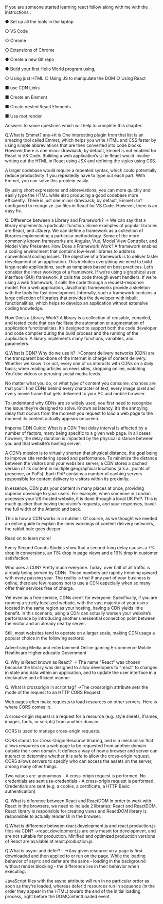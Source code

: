 If you are someone started learning react follow along with me with the instructions :

● Set up all the tools in the laptop

○ VS Code

○ Chrome

○ Extensions of Chrome

● Create a new Git repo

● Build your first Hello World program using,

○ Using just HTML
○ Using JS to manipulate the DOM
○ Using React

■ use CDN Links

■ Create an Element

■ Create nested React Elements

■ Use root.render

Answers to some questions which will help to complete this chapter:

Q.What is Emmet?
ans->It is One interesting plugin from that list is an amazing tool called Emmet, which helps you write HTML and CSS faster by using simple abbreviations that are then
 converted into code blocks. However,there is one minor drawback; by default, Emmet is not enabled for React in VS Code.
Building a web application’s UI in React would involve writing out the HTML in React using JSX and defining the styles using CSS.

A larger codebase would require a repeated syntax, which could potentially reduce productivity if you repeatedly have to type out each part. With Emmet, you can solve this problem easily.

By using short expressions and abbreviations, you can more quickly and easily type the HTML while also  producing a good codebase more efficiently. There is just one minor drawback; by default, Emmet isn’t configured to
 recognize .jsx files in React for VS Code. However, there is an easy fix.

Q. Difference between a Library and Framework?
-> We can say that a library implements a particular function. Some examples of popular libraries are React, and JQuery. We can define
 a framework as a collection of libraries implementing a particular methodology. Some of the more commonly known frameworks are Angular, Vue, Model View Controller, and Model View Presenter.
  How Does a Framework Work?
A framework enables a coding environment that contains low-level libraries to address conventional coding issues. 
The objective of a framework is to deliver faster development of an application.
 This includes everything we need to build large-scale applications, such as templates based on best practices. 
Let’s consider the inner workings of a framework. If we’re using a graphical user interface (GUI) framework, it calls the code through event handlers.
 If we’re using a web framework, it calls the code through a request-response model. 
For a web application, JavaScript frameworks provide a skeleton with the tools for fast development.
 Internally, such a framework contains a large collection of libraries that provides the developer with inbuilt functionalities, which helps to develop an application without extensive coding knowledge.


How Does a Library Work?
A library is a collection of reusable, compiled, and tested code that can facilitate the automation or augmentation of application functionalities.
 It’s designed to support both the code developer and code compiler during the build process and the running of the application.
 A library implements many functions, variables, and parameters.


Q.What is CDN? Why do we use it?
->Content delivery networks (CDN) are the transparent backbone of the Internet in charge of content delivery. Whether we know it or not, every one of us interacts with CDNs on a daily basis; when reading articles on news sites, shopping online, watching YouTube videos or perusing social media feeds.

No matter what you do, or what type of content you consume, chances are that you’ll find CDNs behind every character of text, every image pixel and every movie frame that gets delivered to your PC and mobile browser.

To understand why CDNs are so widely used, you first need to recognize the issue they’re designed to solve. Known as latency, it’s the annoying delay that occurs from the moment you request to load a web page to the moment its content actually appears onscreen.

Imperva CDN Guide: What is a CDN
That delay interval is affected by a number of factors, many being specific to a given web page. In all cases however, the delay duration is impacted by the physical distance between you and that website’s hosting server.

A CDN’s mission is to virtually shorten that physical distance, the goal being to improve site rendering speed and performance.
To minimize the distance between the visitors and your website’s server, a CDN stores a cached version of its content in multiple geographical locations (a.k.a., points of presence, or PoPs). Each PoP contains a number of caching servers responsible for content delivery to visitors within its proximity.

In essence, CDN puts your content in many places at once, providing superior coverage to your users. For example, when someone in London accesses your US-hosted website, it is done through a local UK PoP. This is much quicker than having the visitor’s requests, and your responses, travel the full width of the Atlantic and back.

This is how a CDN works in a nutshell. Of course, as we thought we needed an entire guide to explain the inner workings of content delivery networks, the rabbit hole goes deeper.

Read on to learn more!

Every Second Counts
Studies show that a second-long delay causes a 7% drop in conversions, an 11% drop in page views and a 16% drop in customer satisfaction.

Who uses a CDN?
Pretty much everyone. Today, over half of all traffic is already being served by CDNs. Those numbers are rapidly trending upward with every passing year. The reality is that if any part of your business is online, there are few reasons not to use a CDN especially when so many offer their services free of charge.

Yet even as a free service, CDNs aren’t for everyone. Specifically, if you are running a strictly localized website, with the vast majority of your users located in the same region as your hosting, having a CDN yields little benefit. In this scenario, using a CDN can actually worsen your website’s performance by introducing another unessential connection point between the visitor and an already nearby server.

Still, most websites tend to operate on a larger scale, making CDN usage a popular choice in the following sectors:

Advertising
Media and entertainment
Online gaming
E-commerce
Mobile
Healthcare
Higher educatio
Government




Q. Why is React known as React?
-> The name "React" was chosen because the library was designed to allow developers to "react" to changes in state and data within an application, and to update the user interface in a declarative and efficient manner

Q. What is crossorigin in script tag?
->The crossorigin attribute sets the mode of the request to an HTTP CORS Request.

Web pages often make requests to load resources on other servers. Here is where CORS comes in.

A cross-origin request is a request for a resource (e.g. style sheets, iframes, images, fonts, or scripts) from another domain.

CORS is used to manage cross-origin requests.

CORS stands for Cross-Origin Resource Sharing, and is a mechanism that allows resources on a web page to be requested from another domain outside their own domain. It defines a way of how a browser and server can interact to determine whether it is safe to allow the cross-origin request. CORS allows servers to specify who can access the assets on the server, among many other things.

Two values are:
anonymous - A cross-origin request is performed. No credentials are sent
use-credentials - A cross-origin request is performed. Credentials are sent (e.g. a cookie, a certificate, a HTTP Basic authentication)


Q. What is diference between React and ReactDOM
In order to work with React in the browsers, we need to include 2 libraries: React and ReactDOM. 
React library is responsible for creating views and ReactDOM library is responsible to actually render UI in the browser.

Q.What is difference between react.development.js and react.production.js files via CDN?
->react.development.js are only meant for development, and are not suitable for production.
Minified and optimized production versions of React are available at react.production.js.

Q.What is async and defer? -
->Any given resource on a page is first downloaded and then applied to or run on the page. While the loading behavior of async and defer are the same - loading in the background without render blocking - the difference lies in their behavior when executing.

JavaScript files with the async attribute will run in no particular order as soon as they're loaded, whereas defer'd resources run in sequence (in the order they appear in the HTML) toward the end of the initial loading process, right before the DOMContentLoaded event.
